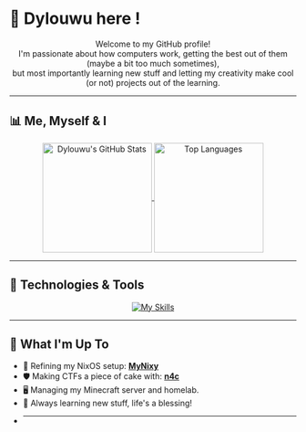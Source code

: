 # 🌸 Dylouwu here !

<p align="center">
  </p>

<p align="center">
  Welcome to my GitHub profile! <br/>
  I'm passionate about how computers work, getting the best out of them (maybe a bit too much sometimes), <br/>
  but most importantly learning new stuff and letting my creativity make cool (or not) projects out of the learning.
</p>

---

## 📊 Me, Myself & I

<p align="center">
  <a href="https://github.com/anuraghazra/github-readme-stats">
    <img align="center" src="https://github-readme-stats.vercel.app/api?username=Dylouwu&show_icons=true&theme=tokyonight&rank_icon=github&count_private=true&hide_border=true&bg_color=1a1b27&title_color=7dcfff&icon_color=7dcfff" alt="Dylouwu's GitHub Stats" height="192px"/>
  </a>
  <a href="https://github.com/anuraghazra/github-readme-stats">
    <img align="center" src="https://github-readme-stats.vercel.app/api/top-langs/?username=Dylouwu&layout=compact&theme=tokyonight&hide_border=true&langs_count=8&bg_color=1a1b27&title_color=7dcfff&icon_color=bb9af7" alt="Top Languages" height="192px"/>
 </a>
</p>

---

## 🔧 Technologies & Tools

<p align="center">
  <a href="https://skillicons.dev">
    <img src="https://skillicons.dev/icons?i=cmake,python,nix,windows,linux,bash,github,neovim" alt="My Skills"/> 
  </a>
</p>

---

## 🌱 What I'm Up To

* 🔭 Refining my NixOS setup: **[MyNixy](https://github.com/Dylouwu/MyNixy)**
* 🛡️ Making CTFs a piece of cake with: **[n4c](https://github.com/nix4cyber/n4c)**
* 🖥️ Managing my Minecraft server and homelab.
* 🤔 Always learning new stuff, life's a blessing!
* ---
